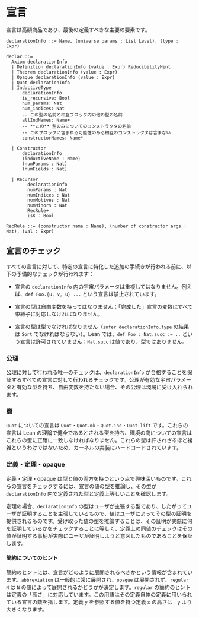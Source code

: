 <!--
# Declarations
-->

# 宣言

<!--
Declarations are the big ticket items, and are the last domain elements we need to define.
-->

宣言は高額商品であり、最後の定義すべきな主要の要素です。

<!--
```
declarationInfo ::= Name, (universe params : List Level), (type : Expr)

declar ::= 
  Axiom declarationInfo
  | Definition declarationInfo (value : Expr) ReducibilityHint
  | Theorem declarationInfo (value : Expr) 
  | Opaque declarationInfo (value : Expr) 
  | Quot declarationInfo
  | InductiveType 
      declarationInfo
      is_recursive: Bool
      num_params: Nat
      num_indices: Nat
      -- The name of this type, and any others in a mutual block
      allIndNames: Name+
      -- The names of the constructors for *this* type only, 
      -- not including the constructors for mutuals that may 
      -- be in this block.
      constructorNames: Name*
      
  | Constructor 
      declarationInfo 
      (inductiveName : Name) 
      (numParams : Nat) 
      (numFields : Nat)

  | Recursor 
        declarationInfo 
        numParams : Nat
        numIndices : Nat
        numMotives : Nat
        numMinors : Nat
        RecRule+
        isK : Bool

RecRule ::= (constructor name : Name), (number of constructor args : Nat), (val : Expr)
```
-->
```
declarationInfo ::= Name, (universe params : List Level), (type : Expr)

declar ::= 
  Axiom declarationInfo
  | Definition declarationInfo (value : Expr) ReducibilityHint
  | Theorem declarationInfo (value : Expr) 
  | Opaque declarationInfo (value : Expr) 
  | Quot declarationInfo
  | InductiveType 
      declarationInfo
      is_recursive: Bool
      num_params: Nat
      num_indices: Nat
      -- この型の名前と相互ブロック内の他の型の名前
      allIndNames: Name+
      -- **この** 型のみについてのコンストラクタの名前
      -- このブロックに含まれる可能性のある相互のコンストラクタは含まない
      constructorNames: Name*
      
  | Constructor 
      declarationInfo 
      (inductiveName : Name) 
      (numParams : Nat) 
      (numFields : Nat)

  | Recursor 
        declarationInfo 
        numParams : Nat
        numIndices : Nat
        numMotives : Nat
        numMinors : Nat
        RecRule+
        isK : Bool

RecRule ::= (constructor name : Name), (number of constructor args : Nat), (val : Expr)
```


<!--
## Checking a declaration
-->

## 宣言のチェック


<!--
For all declarations, the following preliminary checks are performed before any additional procedures specific to certain kinds of declaration:
-->

すべての宣言に対して、特定の宣言に特化した追加の手続きが行われる前に、以下の予備的なチェックが行われます：

<!--
+ The universe parameters in the declaration's `declarationInfo` must not have duplicates. For example, a declaration `def Foo.{u, v, u} ...` would be prohibited.
-->

+ 宣言の `declarationInfo` 内の宇宙パラメータは重複してはなりません。例えば、`def Foo.{u, v, u} ...` という宣言は禁止されています。

<!--
+ The declaration's type must not have free variables; all variables in a "finished" declaration must correspond to a binder.
-->

+ 宣言の型は自由変数を持ってはなりません；「完成した」宣言の変数はすべて束縛子に対応しなければなりません。

<!--
+ The declaration's type must be a type (`infer declarationInfo.type` must produce a `Sort`). In Lean, a declaration `def Foo : Nat.succ := ..` is not permitted; `Nat.succ` is a value, not a type.
-->

+ 宣言の型は型でなければなりません（`infer declarationInfo.type` の結果は `Sort` でなければならない）。Lean では、`def Foo : Nat.succ := ..` という宣言は許可されていません；`Nat.succ` は値であり、型ではありません。

<!--
### Axiom
-->

### 公理

<!--
The only checks done against axioms are those done for all declarations which ensure the `declarationInfo` passes muster. If an axiom has a valid set of universe parameters and a valid type with no free variables, it is admitted to the environment.
-->

公理に対して行われる唯一のチェックは、`declarationInfo` が合格することを保証するすべての宣言に対して行われるチェックです。公理が有効な宇宙パラメータと有効な型を持ち、自由変数を持たない場合、その公理は環境に受け入れられます。

<!--
### Quot
-->

### 商

<!--
The `Quot` declarations are `Quot`, `Quot.mk`, `Quot.ind`, and `Quot.lift`. These declarations have prescribed types which are known to be sound within Lean's theory, so the environment's quotient declarations must match those types exactly. These types are hard-coded into kernel implementations since they are not prohibitively complex.
-->

`Quot` についての宣言は `Quot`・`Quot.mk`・`Quot.ind`・`Quot.lift` です。これらの宣言は Lean の理論で健全であるとされる型を持ち、環境の商についての宣言はこれらの型に正確に一致しなければなりません。これらの型は許されざるほど複雑というわけではないため、カーネルの実装にハードコードされています。

<!--
### Definition, theorem, opaque
-->

### 定義・定理・opaque

<!--
Definition, theorem, and opaque are interesting in that they both a type and a value. Checking these declarations involves inferring a type for the declaration's value, then asserting that the inferred type is definitionally equal to the ascribed type in the `declarationInfo`.
-->

定義・定理・opaque は型と値の両方を持つという点で興味深いものです。これらの宣言をチェックするには、宣言の値の型を推論し、その型が `declarationInfo` 内で定義された型と定義上等しいことを確認します。

<!--
In the case of a theorem, the `declarationInfo`'s type is what the user claims the type is, and therefore what the user is claiming to prove, while the value is what the user has offered as a proof of that type. Inferring the type of the received value amounts to checking what the proof is actually a proof of, and the definitional equality assertion ensures that the thing the value proves is actually what the user intended to prove.
-->

定理の場合、`declarationInfo` の型はユーザが主張する型であり、したがってユーザが証明することを主張しているもので、値はユーザによってその型の証明を提供されるものです。受け取った値の型を推論することは、その証明が実際に何を証明しているかをチェックすることに等しく、定義上の同値のチェックはその値が証明する事柄が実際にユーザが証明しようと意図したものであることを保証します。

<!--
#### Reducibility hints
-->

#### 簡約についてのヒント

<!--
Reducibility hints contain information about how a declaration should be unfolded. An `abbreviation` will generally always be unfolded, `opaque` will not be unfolded, and `regular N` might be unfolded depending on the value of `N`. The `regular` reducibility hints correspond to a definition's "height", which refers to the number of declarations that definition uses to define itself. A definition `x` with a value that refers to definition `y` will have a height value greater than `y`.
-->

簡約のヒントには、宣言がどのように展開されるべきかという情報が含まれています。`abbreviation` は一般的に常に展開され、`opaque` は展開されず、`regular N` は `N` の値によって展開されるかどうかが決定します。`regular` の簡約のヒントは定義の「高さ」に対応しています。この用語はその定義自体の定義に用いられている宣言の数を指します。定義 `y` を参照する値を持つ定義 `x` の高さは　`y` より大きくなります。
